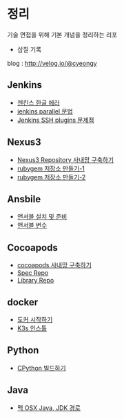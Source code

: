 # 정리

기술 면접을 위해 기본 개념을 정리하는 리포

* 삽질 기록

blog : http://velog.io/@cyeongy

## Jenkins

* [젠킨스 한글 에러](jenkins/jenkins-hangul-error.md)
* [jenkins parallel 문법](jenkins/jenkins-parallel.md)
* [Jenkins SSH plugins 문제점](jenkins/jenkins-ssh-plugins.md)

## Nexus3

* [Nexus3 Repository 사내망 구축하기](nexus3/configure-pip.md)
* [rubygem 저장소 만들기-1](<nexus3/rubygem 저장소 만들기-1.md>)
* [rubygem 저장소 만들기-2](<nexus3/rubygem 저장소 만들기-2.md>)

## Ansbile

* [앤서블 설치 및 준비](ansible/install-ansible.md)
* [앤서블 변수](ansible/ansible-system-variable.md)

## Cocoapods

* [cocoapods 사내망 구축하기](cocoapods/build-private-cocoapods.md)
* [Spec Repo](<cocoapods/01. Spec Repo.md>)
* [Library Repo](cocoapods/02.-lib-repo.md)

## docker

* [도커 시작하기](undefined/install-docker.md)
* [K3s 인스톨](undefined/install-k3s.md)

## Python

* [CPython 빌드하기](python/build-cpython.md)

## Java

* [맥 OSX Java, JDK 경로](java/osx/osx-jdk-path.md)
